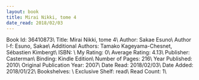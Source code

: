 ```yaml
---
layout: book
title: Mirai Nikki, tome 4
date_read: 2018/02/03
---
```


Book Id: 36410873\ 
Title: Mirai Nikki, tome 4\ 
Author: Sakae Esuno\ 
Author l-f: Esuno, Sakae\ 
Additional Authors: Tamako Kageyama-Chesnet, Sébastien Kimbergt\ 
ISBN: \ 
My Rating: 0\ 
Average Rating: 4.13\ 
Publisher: Casterman\ 
Binding: Kindle Edition\ 
Number of Pages: 216\ 
Year Published: 2010\ 
Original Publication Year: 2007\ 
Date Read: 2018/02/03\ 
Date Added: 2018/01/22\ 
Bookshelves: \ 
Exclusive Shelf: read\ 
Read Count: 1\ 

